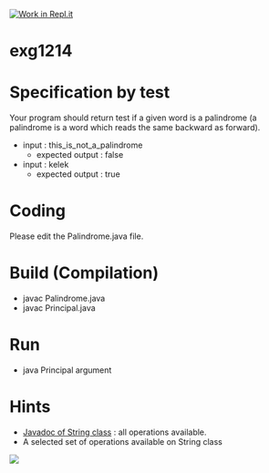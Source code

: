 [![Work in Repl.it](https://classroom.github.com/assets/work-in-replit-14baed9a392b3a25080506f3b7b6d57f295ec2978f6f33ec97e36a161684cbe9.svg)](https://classroom.github.com/online_ide?assignment_repo_id=4491213&assignment_repo_type=AssignmentRepo)
# exg1214

# Specification by test
Your program should return test if a given word is a palindrome (a palindrome is a word which reads the same backward as forward).
* input : this_is_not_a_palindrome
  * expected output : false
* input : kelek
  * expected output : true

# Coding
Please edit the Palindrome.java file.

# Build (Compilation)
 - javac Palindrome.java
 - javac Principal.java

# Run
 - java Principal argument

# Hints
* [Javadoc of String class](https://docs.oracle.com/en/java/javase/11/docs/api/java.base/java/lang/String.html) : all operations available.
* A selected set of operations available on String class

![](https://i.imgur.com/NWjNad4.png)

